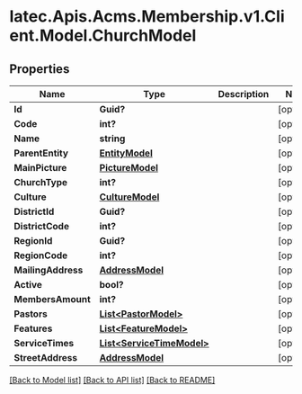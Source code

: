 # Iatec.Apis.Acms.Membership.v1.Client.Model.ChurchModel
## Properties

Name | Type | Description | Notes
------------ | ------------- | ------------- | -------------
**Id** | **Guid?** |  | [optional] 
**Code** | **int?** |  | [optional] 
**Name** | **string** |  | [optional] 
**ParentEntity** | [**EntityModel**](EntityModel.md) |  | [optional] 
**MainPicture** | [**PictureModel**](PictureModel.md) |  | [optional] 
**ChurchType** | **int?** |  | [optional] 
**Culture** | [**CultureModel**](CultureModel.md) |  | [optional] 
**DistrictId** | **Guid?** |  | [optional] 
**DistrictCode** | **int?** |  | [optional] 
**RegionId** | **Guid?** |  | [optional] 
**RegionCode** | **int?** |  | [optional] 
**MailingAddress** | [**AddressModel**](AddressModel.md) |  | [optional] 
**Active** | **bool?** |  | [optional] 
**MembersAmount** | **int?** |  | [optional] 
**Pastors** | [**List&lt;PastorModel&gt;**](PastorModel.md) |  | [optional] 
**Features** | [**List&lt;FeatureModel&gt;**](FeatureModel.md) |  | [optional] 
**ServiceTimes** | [**List&lt;ServiceTimeModel&gt;**](ServiceTimeModel.md) |  | [optional] 
**StreetAddress** | [**AddressModel**](AddressModel.md) |  | [optional] 

[[Back to Model list]](../README.md#documentation-for-models) [[Back to API list]](../README.md#documentation-for-api-endpoints) [[Back to README]](../README.md)

